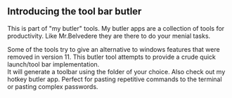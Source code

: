 
## Introducing the tool bar butler ##

This is part of "my butler" tools. My butler apps are a collection of tools for productivity. Like Mr.Belvedere they are there to do your menial tasks. 

Some of the tools try to give an alternative to windows features that were removed in version 11. This butler tool attempts to provide a crude quick launch/tool bar implementation.    
It will generate a toolbar using the folder of your choice. Also check out my hotkey butler app. Perfect for pasting repetitive commands to the terminal or pasting complex passwords.
